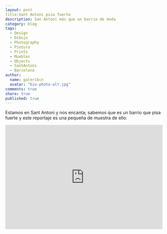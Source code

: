```yaml
---
layout: post
title:Sant Antoni pisa fuerte
description: San Antoni más que un barrio de moda
category: blog
tags: 
  - Design
  - Dibujo
  - Photography
  - Pintura
  - Prints
  - Muebles
  - Objects
  - SantAntoni
  - Barcelona
author: 
  name: galeribcn
  avatar: "bio-photo-alt.jpg"
comments: true
share: true
published: true
---
```

Estamos en Sant Antoni y nos encanta; sabemos que es un barrio que pisa fuerte y este reportaje es una pequeña de muestra de ello:

<iframe width="500" height="333" src="http://www.btv.cat/btvnoticies/2015/01/20/carrer-parlament-cultura-gastronomia/" frameborder="0" allowfullscreen></iframe>
